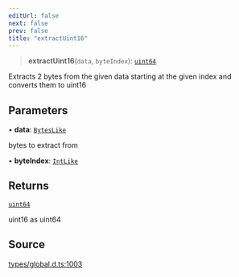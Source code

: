 ```yaml
---
editUrl: false
next: false
prev: false
title: "extractUint16"
---
```


> **extractUint16**(`data`, `byteIndex`): [`uint64`](../type-aliases/uint64.md)

Extracts 2 bytes from the given data starting at the given index and converts them to uint16

## Parameters

• **data**: [`BytesLike`](../type-aliases/BytesLike.md)

bytes to extract from

• **byteIndex**: [`IntLike`](../type-aliases/IntLike.md)

## Returns

[`uint64`](../type-aliases/uint64.md)

uint16 as uint64

## Source

[types/global.d.ts:1003](https://github.com/algorandfoundation/tealscript/blob/e015f8b0/types/global.d.ts#L1003)

